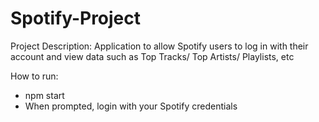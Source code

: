 # Spotify-Project

Project Description: 
Application to allow Spotify users to log in with their account and view data such as Top Tracks/ Top Artists/ Playlists, etc

How to run: 
- npm start
- When prompted, login with your Spotify credentials